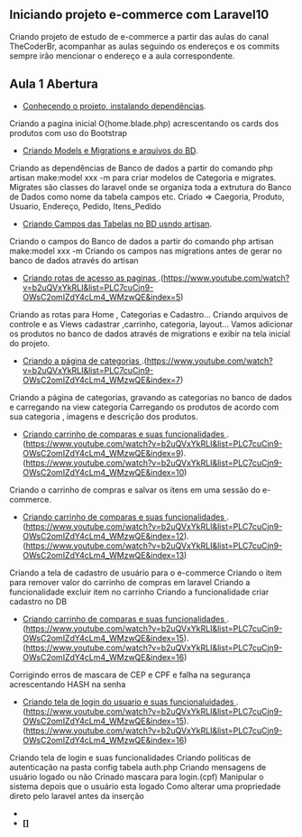## Iniciando projeto e-commerce com Laravel10

Criando projeto de estudo de e-commerce a partir das aulas do canal TheCoderBr, acompanhar as aulas seguindo os endereços e os commits 
sempre irão mencionar o endereço e a aula correspondente.

## Aula 1 Abertura
- [Conhecendo o projeto, instalando dependências](https://www.youtube.com/watch?v=TglghPMqZPg&list=PLC7cuCjn9-OWsC2omIZdY4cLm4_WMzwQE&index=1).

Criando a pagina inicial O(home.blade.php) acrescentando os cards dos produtos com uso do Bootstrap

- [  Criando Models e Migrations e  arquivos do BD](https://www.youtube.com/watch?v=dAoZn0aj3BE&list=PLC7cuCjn9-OWsC2omIZdY4cLm4_WMzwQE&index=2).

Criando as dependências de Banco de dados a partir do comando php artisan make:model xxx -m para criar modelos de Categoria e migrates. Migrates são classes do laravel onde se organiza toda a extrutura do Banco de Dados como nome da tabela campos etc. Criado => Caegoria, Produto, Usuario, Endereço, Pedido, Itens_Pedido

- [  Criando Campos das Tabelas no BD usndo artisan](https://www.youtube.com/watch?v=b2uQVxYkRLI&list=PLC7cuCjn9-OWsC2omIZdY4cLm4_WMzwQE&index=3).

Criando o campos do Banco de dados a partir do comando php artisan make:model xxx -m
Criando os campos nas migrations antes de gerar no banco de dados através do artisan 

- [  Criando rotas de acesso as paginas ](https://www.youtube.com/watch?v=b2uQVxYkRLI&list=PLC7cuCjn9-OWsC2omIZdY4cLm4_WMzwQE&index=4).(https://www.youtube.com/watch?v=b2uQVxYkRLI&list=PLC7cuCjn9-OWsC2omIZdY4cLm4_WMzwQE&index=5)

Criando as rotas para Home , Categorias e Cadastro... Criando arquivos de controle e as Views cadastrar ,carrinho, categoria, layout...  Vamos adicionar os produtos no banco de dados através de migrations e exibir na tela inicial do projeto.
 
 - [  Criando a  página de categorias ](https://www.youtube.com/watch?v=b2uQVxYkRLI&list=PLC7cuCjn9-OWsC2omIZdY4cLm4_WMzwQE&index=6).(https://www.youtube.com/watch?v=b2uQVxYkRLI&list=PLC7cuCjn9-OWsC2omIZdY4cLm4_WMzwQE&index=7)

 Criando a página de categorias, gravando as categorias no banco de dados e carregando na view categoria
 Carregando os produtos de acordo com sua categoria , imagens e descrição dos produtos.

 - [  Criando carrinho de comparas e suas funcionalidades ](https://www.youtube.com/watch?v=b2uQVxYkRLI&list=PLC7cuCjn9-OWsC2omIZdY4cLm4_WMzwQE&index=8).(https://www.youtube.com/watch?v=b2uQVxYkRLI&list=PLC7cuCjn9-OWsC2omIZdY4cLm4_WMzwQE&index=9).(https://www.youtube.com/watch?v=b2uQVxYkRLI&list=PLC7cuCjn9-OWsC2omIZdY4cLm4_WMzwQE&index=10)

 Criando o carrinho de compras e salvar os itens em uma sessão do e-commerce.

 - [  Criando carrinho de comparas e suas funcionalidades ](https://www.youtube.com/watch?v=b2uQVxYkRLI&list=PLC7cuCjn9-OWsC2omIZdY4cLm4_WMzwQE&index=11).(https://www.youtube.com/watch?v=b2uQVxYkRLI&list=PLC7cuCjn9-OWsC2omIZdY4cLm4_WMzwQE&index=12).(https://www.youtube.com/watch?v=b2uQVxYkRLI&list=PLC7cuCjn9-OWsC2omIZdY4cLm4_WMzwQE&index=13)

 Criando a tela de cadastro de usuário para o e-commerce
 Criando  o item para remover valor do carrinho de compras em laravel
 Criando a funcionalidade excluir item no carrinho
 Criando a funcionalidade criar cadastro no DB
 - [  Criando carrinho de comparas e suas funcionalidades ](https://www.youtube.com/watch?v=b2uQVxYkRLI&list=PLC7cuCjn9-OWsC2omIZdY4cLm4_WMzwQE&index=14).(https://www.youtube.com/watch?v=b2uQVxYkRLI&list=PLC7cuCjn9-OWsC2omIZdY4cLm4_WMzwQE&index=15).(https://www.youtube.com/watch?v=b2uQVxYkRLI&list=PLC7cuCjn9-OWsC2omIZdY4cLm4_WMzwQE&index=16)

 Corrigindo erros de mascara de CEP e CPF e falha na segurança acrescentando HASH na senha
 
 - [  Criando tela de login do usuario e suas funcionaluidades ](https://www.youtube.com/watch?v=b2uQVxYkRLI&list=PLC7cuCjn9-OWsC2omIZdY4cLm4_WMzwQE&index=17).(https://www.youtube.com/watch?v=b2uQVxYkRLI&list=PLC7cuCjn9-OWsC2omIZdY4cLm4_WMzwQE&index=15).(https://www.youtube.com/watch?v=b2uQVxYkRLI&list=PLC7cuCjn9-OWsC2omIZdY4cLm4_WMzwQE&index=16)
 
 Criando tela de login e suas funcionalidades
 Criando politicas de autenticação na pasta config tabela auth.php
 Criando mensagens de usuário logado ou não
 Crinado mascara para login.(cpf) 
 Manipular o sistema depois que o usuário esta logado
 Como alterar uma propriedade direto pelo laravel antes da inserção



- **[]()**
- **[]**
